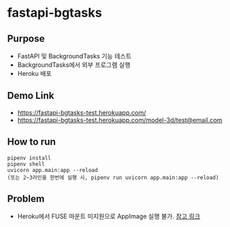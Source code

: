 # fastapi-bgtasks

## Purpose

* FastAPI 및 BackgroundTasks 기능 테스트
* BackgroundTasks에서 외부 프로그램 실행
* Heroku 배포

## Demo Link

* https://fastapi-bgtasks-test.herokuapp.com/
* https://fastapi-bgtasks-test.herokuapp.com/model-3d/test@email.com

## How to run

```
pipenv install
pipenv shell
uvicorn app.main:app --reload
(또는 2~3라인을 한번에 실행 시, pipenv run uvicorn app.main:app --reload)
```

## Problem

* Heroku에서 FUSE 마운트 미지원으로 AppImage 실행 불가. [참고 링크](https://pelson.github.io/2017/heroku_fuse_mount/)